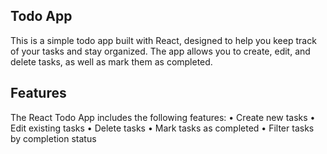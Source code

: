 Todo App
----------
This is a simple todo app built with React, designed to help you keep track of your tasks and stay organized. The app allows you to create, edit, and delete tasks, as well as mark them as completed.


Features
-----------------------------
The React Todo App includes the following features:
•	Create new tasks
•	Edit existing tasks
•	Delete tasks
•	Mark tasks as completed
•	Filter tasks by completion status
